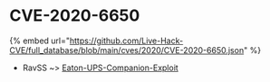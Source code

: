 # CVE-2020-6650
{% embed url="https://github.com/Live-Hack-CVE/full_database/blob/main/cves/2020/CVE-2020-6650.json" %}

* RavSS ~> [Eaton-UPS-Companion-Exploit](https://www.alice-snow.ru/2020/database/cve-2020-6650/eaton-ups-companion-exploit-ravss)